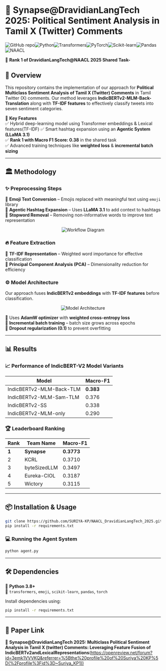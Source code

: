 # 🧠 Synapse@DravidianLangTech 2025: Political Sentiment Analysis in Tamil X (Twitter) Comments 

![GitHub repo](https://img.shields.io/badge/GitHub-Synapse-blue?logo=github)![Python](https://img.shields.io/badge/Python-3.8%2B-blue?logo=python)![Transformers](https://img.shields.io/badge/🤗_Transformers-HuggingFace-yellow?logo=huggingface)![PyTorch](https://img.shields.io/badge/PyTorch-Deep_Learning-red?logo=pytorch)![Scikit-learn](https://img.shields.io/badge/Scikit--Learn-Machine_Learning-orange?logo=scikit-learn)![Pandas](https://img.shields.io/badge/Pandas-Data_Processing-lightblue?logo=pandas)![NAACL](https://img.shields.io/badge/NAACL-2025-ff69b4?logo=academia) 

🚀 **Rank 1 of DravidianLangTech@NAACL 2025 Shared Task-**  

## 📌 Overview
This repository contains the implementation of our approach for **Political Multiclass Sentiment Analysis of Tamil X (Twitter) Comments** in Tamil Twitter (X) comments. Our method leverages **IndicBERTv2-MLM-Back-Translation** along with **TF-IDF features** to effectively classify tweets into seven sentiment categories.

🔹 **Key Features**  
✅ Hybrid deep-learning model using Transformer embeddings & Lexical features(TF-IDF)
✅ Smart hashtag expansion using an **Agentic System (LLaMA 3.1)**  
✅ **Rank 1 with Macro F1 Score: 0.38** in the shared task  
✅ Advanced training techniques like **weighted loss** & **incremental batch sizing**  

---

## 🏛 Methodology  
### ✨ Preprocessing Steps  
🔹 **Emoji Text Conversion** – Emojis replaced with meaningful text using `emoji` library  
🔹 **Agentic Hashtag Expansion** – Uses **LLaMA 3.1** to add context to hashtags  
🔹 **Stopword Removal** – Removing non-informative words to improve text representation  

<p align="center">
  <img src="https://github.com/user-attachments/assets/6e04ef85-2bc4-49be-a9e2-44ead374a544" alt="Workflow Diagram">
</p>

### 🔥 Feature Extraction  
📌 **TF-IDF Representation** – Weighted word importance for effective classification  
📌 **Principal Component Analysis (PCA)** – Dimensionality reduction for efficiency  

### ⚙️ Model Architecture  
Our approach fuses **IndicBERTv2 embeddings** with **TF-IDF features** before classification.  

<p align="center">
  <img src="https://github.com/user-attachments/assets/dee737ab-4956-4de0-8ae7-6468fc2ed21a" alt="Model Architecture">
</p>


 

🔹 Uses **AdamW optimizer** with **weighted cross-entropy loss**  
🔹 **Incremental batch training** – batch size grows across epochs  
🔹 **Dropout regularization (0.1)** to prevent overfitting  

---

## 📊 Results  

### 📈 **Performance of IndicBERT-V2 Model Variants**
| Model | Macro-F1 |
|---|---|
| IndicBERTv2-MLM-Back-TLM | **0.383** |
| IndicBERTv2-MLM-Sam-TLM | 0.376 |
| IndicBERTv2-SS | 0.338 |
| IndicBERTv2-MLM-only | 0.290 |

### 🏆 **Leaderboard Ranking**
| Rank | Team Name | Macro-F1 |
|---|---|---|
| **1** | **Synapse** | **0.3773** |
| 2 | KCRL | 0.3710 |
| 3 | byteSizedLLM | 0.3497 |
| 4 | Eureka-CIOL | 0.3187 |
| 5 | Wictory | 0.3115 |

---

## 📦 Installation & Usage  
```bash
git clone https://github.com/SURIYA-KP/NAACL_DravidianLangTech_2025.git
pip install -r requirements.txt
```

### 💻 **Running the Agent System**
```bash
python agent.py
```

---

## 🛠 Dependencies
📌 **Python 3.8+**  
📌 `transformers`, `emoji`, `scikit-learn`, `pandas`, `torch`  

Install dependencies using:  
```bash
pip install -r requirements.txt
```

---

## 🤝 Paper Link
📖 **Synapse@DravidianLangTech 2025: Multiclass Political Sentiment
 Analysis in Tamil X (twitter) Comments: Leveraging Feature Fusion of
 IndicBERTv2andLexicalRepresentations**(https://openreview.net/forum?id=3emk1VVVKQ&referrer=%5Bthe%20profile%20of%20Suriya%20KP%5D(%2Fprofile%3Fid%3D~Suriya_KP1))


